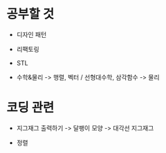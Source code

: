 # 공부할 것
- 디자인 패턴
- 리팩토링
- STL

- 수학&물리
-> 행렬, 벡터 / 선형대수학, 삼각함수
-> 물리

# 코딩 관련
- 지그재그 출력하기
   -> 달팽이 모양
   -> 대각선 지그재그

- 정렬